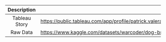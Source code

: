 |Description | Link |
|:-----------:| ------------ |
|Tableau Story | https://public.tableau.com/app/profile/patrick.valera/viz/JanuaryCodePudding_17387859696160/TheDogBreedForYouAnalysis |
|Raw Data | https://www.kaggle.com/datasets/warcoder/dog-breeds-details |
